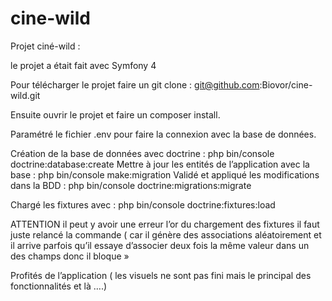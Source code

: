 # cine-wild

Projet ciné-wild :

le projet a était fait avec Symfony 4 

Pour télécharger le projet faire un git clone : git@github.com:Biovor/cine-wild.git

Ensuite ouvrir le projet et faire un composer install.

Paramétré le fichier .env pour faire la connexion avec la base de données.

Création de la base de données avec doctrine :  php bin/console doctrine:database:create
Mettre à jour les entités de l’application avec la base : php bin/console make:migration
Validé et appliqué les modifications dans la BDD : php bin/console doctrine:migrations:migrate

Chargé les fixtures avec : php bin/console doctrine:fixtures:load

ATTENTION il peut y avoir une erreur l’or du chargement des fixtures il faut juste relancé la commande  ( car il génère des associations aléatoirement et il arrive parfois qu’il essaye d’associer deux fois la même valeur dans un des champs donc il bloque » 

Profités de l’application ( les visuels ne sont pas fini mais le principal des fonctionnalités et là ….) 


